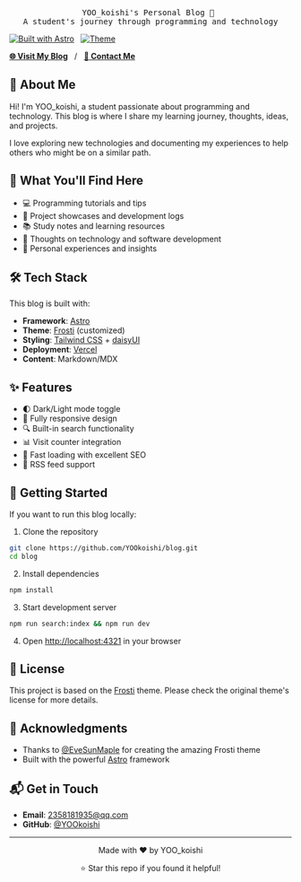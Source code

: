 <pre align="center">
YOO_koishi's Personal Blog 🎯 
A student's journey through programming and technology
</pre>

<!-- <div align="center">
<img alt="Blog Logo" src="https://via.placeholder.com/280x120/4A90E2/FFFFFF?text=YOO's+Blog" width="280px">
</div> -->

[![Built with Astro](https://img.shields.io/badge/Built%20with-Astro-ff5d01)](https://astro.build/)&nbsp;&nbsp;&nbsp;[![Theme](https://img.shields.io/badge/Theme-Frosti-blue)](https://github.com/EveSunMaple/Frosti)

[**🌐 Visit My Blog**](https://blog.yookoishi.com)&nbsp;&nbsp;&nbsp;/&nbsp;&nbsp;&nbsp;[**📧 Contact Me**](mailto:2358181935@qq.com)

## 👋 About Me

Hi! I'm YOO_koishi, a student passionate about programming and technology. This blog is where I share my learning journey, thoughts, ideas, and projects.

I love exploring new technologies and documenting my experiences to help others who might be on a similar path.

## 📝 What You'll Find Here

- 💻 Programming tutorials and tips
- 🔧 Project showcases and development logs  
- 📚 Study notes and learning resources
- 💭 Thoughts on technology and software development
- 🎯 Personal experiences and insights

## 🛠️ Tech Stack

This blog is built with:
- **Framework**: [Astro](https://astro.build/)
- **Theme**: [Frosti](https://github.com/EveSunMaple/Frosti) (customized)
- **Styling**: [Tailwind CSS](https://tailwindcss.com/) + [daisyUI](https://daisyui.com/)
- **Deployment**: [Vercel](https://vercel.com/)
- **Content**: Markdown/MDX

## ✨ Features

- 🌓 Dark/Light mode toggle
- 📱 Fully responsive design
- 🔍 Built-in search functionality
- 📊 Visit counter integration
- 🚀 Fast loading with excellent SEO
- 📑 RSS feed support

## 🚀 Getting Started

If you want to run this blog locally:

1. Clone the repository
```bash
git clone https://github.com/YOOkoishi/blog.git
cd blog
```

2. Install dependencies
```bash
npm install
```

3. Start development server
```bash
npm run search:index && npm run dev
```

4. Open [http://localhost:4321](http://localhost:4321) in your browser

## 📄 License

This project is based on the [Frosti](https://github.com/EveSunMaple/Frosti) theme. Please check the original theme's license for more details.

## 🙏 Acknowledgments

- Thanks to [@EveSunMaple](https://github.com/EveSunMaple) for creating the amazing Frosti theme
- Built with the powerful [Astro](https://astro.build/) framework

## 📬 Get in Touch

- **Email**: 2358181935@qq.com
- **GitHub**: [@YOOkoishi](https://github.com/YOOkoishi)

---

<div align="center">
<p>Made with ❤️ by YOO_koishi</p>
<p>⭐ Star this repo if you found it helpful!</p>
</div>
